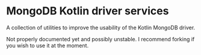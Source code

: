 # MongoDB Kotlin driver services

A collection of utilities to improve the usability of the Kotlin MongoDB driver.

Not properly documented yet and possibly unstable. I recommend forking if you wish to use it at the moment.
